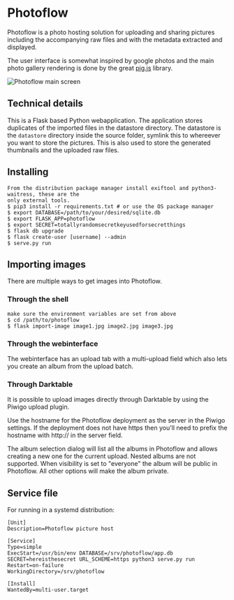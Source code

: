 # Photoflow

Photoflow is a photo hosting solution for uploading and sharing pictures including the accompanying raw files and with
the metadata extracted and displayed.

The user interface is somewhat inspired by google photos and the main photo gallery rendering is done by the
great [pig.js](https://github.com/schlosser/pig.js) library.

![Photoflow main screen](http://brixitcdn.net/metainfo/photoflow.png)

## Technical details

This is a Flask based Python webapplication. The application stores duplicates of the imported files in the datastore
directory. The datastore is the `datastore` directory inside the source folder, symlink this to whereever you want to
store the pictures. This is also used to store the generated thumbnails and the uploaded raw files.

## Installing

```shell-session
From the distribution package manager install exiftool and python3-waitress, these are the 
only external tools.
$ pip3 install -r requirements.txt # or use the OS package manager
$ export DATABASE=/path/to/your/desired/sqlite.db
$ export FLASK_APP=photoflow
$ export SECRET=totallyrandomsecretkeyusedforsecretthings
$ flask db upgrade
$ flask create-user [username] --admin
$ serve.py run
```

## Importing images

There are multiple ways to get images into Photoflow.

### Through the shell

```shell-session
make sure the environment variables are set from above
$ cd /path/to/photoflow
$ flask import-image image1.jpg image2.jpg image3.jpg
```

### Through the webinterface

The webinterface has an upload tab with a multi-upload field which also lets you create an album from the upload batch.

### Through Darktable

It is possible to upload images directly through Darktable by using the Piwigo upload plugin.

Use the hostname for the Photoflow deployment as the server in the Piwigo settings. If the deployment does not have
https then you'll need to prefix the hostname with http:// in the server field.

The album selection dialog will list all the albums in Photoflow and allows creating a new one for the current upload.
Nested albums are not supported. When visibility is set to "everyone" the album will be public in Photoflow. All other
options will make the album private.

## Service file

For running in a systemd distribution:

```systemd
[Unit]
Description=Photoflow picture host

[Service]
Type=simple
ExecStart=/usr/bin/env DATABASE=/srv/photoflow/app.db SECRET=hereisthesecret URL_SCHEME=https python3 serve.py run
Restart=on-failure
WorkingDirectory=/srv/photoflow

[Install]
WantedBy=multi-user.target
```